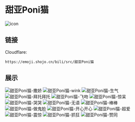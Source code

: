 # 甜亚Poni猫
![icon](https://emoji.shojo.cn/bili/src/甜亚Poni猫/icon.png)
## 链接
Cloudflare:
```
https://emoji.shojo.cn/bili/src/甜亚Poni猫
```
## 展示
![甜亚Poni猫-撒娇](https://emoji.shojo.cn/bili/src/甜亚Poni猫/甜亚Poni猫-撒娇.png)
![甜亚Poni猫-wink](https://emoji.shojo.cn/bili/src/甜亚Poni猫/甜亚Poni猫-wink.png)
![甜亚Poni猫-生气](https://emoji.shojo.cn/bili/src/甜亚Poni猫/甜亚Poni猫-生气.png)
![甜亚Poni猫-拜托拜托](https://emoji.shojo.cn/bili/src/甜亚Poni猫/甜亚Poni猫-拜托拜托.png)
![甜亚Poni猫-飞吻](https://emoji.shojo.cn/bili/src/甜亚Poni猫/甜亚Poni猫-飞吻.png)
![甜亚Poni猫-惊呆](https://emoji.shojo.cn/bili/src/甜亚Poni猫/甜亚Poni猫-惊呆.png)
![甜亚Poni猫-哭哭](https://emoji.shojo.cn/bili/src/甜亚Poni猫/甜亚Poni猫-哭哭.png)
![甜亚Poni猫-无语](https://emoji.shojo.cn/bili/src/甜亚Poni猫/甜亚Poni猫-无语.png)
![甜亚Poni猫-棒棒](https://emoji.shojo.cn/bili/src/甜亚Poni猫/甜亚Poni猫-棒棒.png)
![甜亚Poni猫-做鬼脸](https://emoji.shojo.cn/bili/src/甜亚Poni猫/甜亚Poni猫-做鬼脸.png)
![甜亚Poni猫-开心开心](https://emoji.shojo.cn/bili/src/甜亚Poni猫/甜亚Poni猫-开心开心.png)
![甜亚Poni猫-超爱](https://emoji.shojo.cn/bili/src/甜亚Poni猫/甜亚Poni猫-超爱.png)
![甜亚Poni猫-震惊](https://emoji.shojo.cn/bili/src/甜亚Poni猫/甜亚Poni猫-震惊.png)
![甜亚Poni猫-抓狂](https://emoji.shojo.cn/bili/src/甜亚Poni猫/甜亚Poni猫-抓狂.png)
![甜亚Poni猫-赞同](https://emoji.shojo.cn/bili/src/甜亚Poni猫/甜亚Poni猫-赞同.png)
